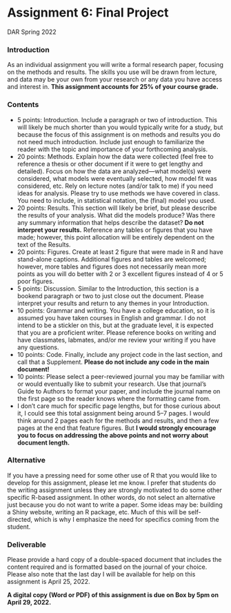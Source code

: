 Assignment 6: Final Project
================
DAR
Spring 2022

### Introduction

As an individual assignment you will write a formal research paper,
focusing on the methods and results. The skills you use will be drawn
from lecture, and data may be your own from your research or any data
you have access and interest in. **This assignment accounts for 25% of
your course grade.**

### Contents

-   5 points: Introduction. Include a paragraph or two of introduction.
    This will likely be much shorter than you would typically write for
    a study, but because the focus of this assignment is on methods and
    results you do not need much introduction. Include just enough to
    familiarize the reader with the topic and importance of your
    forthcoming analysis.
-   20 points: Methods. Explain how the data were collected (feel free
    to reference a thesis or other document if it were to get lengthy
    and detailed). Focus on how the data are analyzed—what model(s) were
    considered, what models were eventually selected, how model fit was
    considered, etc. Rely on lecture notes (and/or talk to me) if you
    need ideas for analysis. Please try to use methods we have covered
    in class. You need to include, in statistical notation, the (final)
    model you used.
-   20 points: Results. This section will likely be brief, but please
    describe the results of your analysis. What did the models produce?
    Was there any summary information that helps describe the dataset?
    **Do not interpret your results.** Reference any tables or figures
    that you have made; however, this point allocation will be entirely
    dependent on the text of the Results.
-   20 points: Figures. Create at least 2 figure that were made in R and
    have stand-alone captions. Additional figures and tables are
    welcomed; however, more tables and figures does not necessarily mean
    more points as you will do better with 2 or 3 excellent figures
    instead of 4 or 5 poor figures.
-   5 points: Discussion. Similar to the Introduction, this section is a
    bookend paragraph or two to just close out the document. Please
    interpret your results and return to any themes in your
    Introduction.
-   10 points: Grammar and writing. You have a college education, so it
    is assumed you have taken courses in English and grammar. I do not
    intend to be a stickler on this, but at the graduate level, it is
    expected that you are a proficient writer. Please reference books on
    writing and have classmates, labmates, and/or me review your writing
    if you have any questions.
-   10 points: Code. Finally, include any project code in the last
    section, and call that a Supplement. **Please do not include any
    code in the main document!**
-   10 points: Please select a peer-reviewed journal you may be familiar
    with or would eventually like to submit your research. Use that
    journal’s Guide to Authors to format your paper, and include the
    journal name on the first page so the reader knows where the
    formatting came from.
-   I don’t care much for specific page lengths, but for those curious
    about it, I could see this total assignment being around 5–7 pages.
    I would think around 2 pages each for the methods and results, and
    then a few pages at the end that feature figures. But **I would
    strongly encourage you to focus on addressing the above points and
    not worry about document length.**

### Alternative

If you have a pressing need for some other use of R that you would like
to develop for this assignment, please let me know. I prefer that
students do the writing assignment unless they are strongly motivated to
do some other specific R-based assignment. In other words, do not select
an alternative just because you do not want to write a paper. Some ideas
may be: building a Shiny website, writing an R package, etc. Much of
this will be self-directed, which is why I emphasize the need for
specifics coming from the student.

### Deliverable

Please provide a hard copy of a double-spaced document that includes the
content required and is formatted based on the journal of your choice.
Please also note that the last day I will be available for help on this
assignment is April 25, 2022.

**A digital copy (Word or PDF) of this assignment is due on Box by 5pm
on April 29, 2022.**
